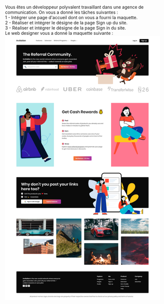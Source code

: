 Vous êtes un développeur polyvalent travaillant dans une agence de communication. On vous a donné les tâches suivantes :<br>
1 - Intégrer une page d'accueil dont on vous a fourni la maquette. <br>
2 - Réaliser et intégrer le désigne de la page Sign up du site. <br>
3 - Réaliser et intégrer le désigne de la page Sign in du site. <br>
Le web designer vous a donné la maquette suivante : <br>
![maquette](https://github.com/jesakim/BRIEF4-invitation/blob/main/img/Invitation.png?raw=true)

